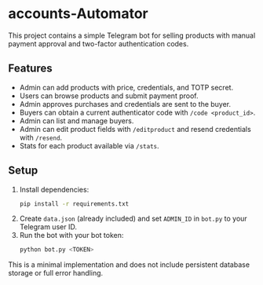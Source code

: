 # accounts-Automator

This project contains a simple Telegram bot for selling products with manual payment approval and two-factor authentication codes.

## Features
- Admin can add products with price, credentials, and TOTP secret.
- Users can browse products and submit payment proof.
- Admin approves purchases and credentials are sent to the buyer.
- Buyers can obtain a current authenticator code with `/code <product_id>`.
- Admin can list and manage buyers.
- Admin can edit product fields with `/editproduct` and resend credentials with
  `/resend`.
- Stats for each product available via `/stats`.

## Setup
1. Install dependencies:
   ```bash
   pip install -r requirements.txt
   ```
2. Create `data.json` (already included) and set `ADMIN_ID` in `bot.py` to your Telegram user ID.
3. Run the bot with your bot token:
   ```bash
   python bot.py <TOKEN>
   ```

This is a minimal implementation and does not include persistent database storage or full error handling.
